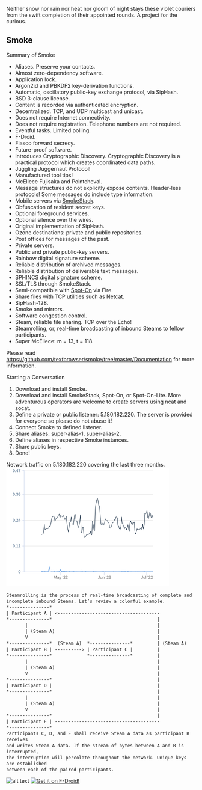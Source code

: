 Neither snow nor rain nor heat nor gloom of night stays these violet
couriers from the swift completion of their appointed rounds. A project
for the curious.

Smoke
-----

Summary of Smoke

<ul>
<li>Aliases. Preserve your contacts.</li>
<li>Almost zero-dependency software.</li>
<li>Application lock.</li>
<li>Argon2id and PBKDF2 key-derivation functions.</li>
<li>Automatic, oscillatory public-key exchange protocol, via SipHash.</li>
<li>BSD 3-clause license.</li>
<li>Content is recorded via authenticated encryption.</li>
<li>Decentralized. TCP, and UDP multicast and unicast.</li>
<li>Does not require Internet connectivity.</li>
<li>Does not require registration. Telephone numbers are not required.</li>
<li>Eventful tasks. Limited polling.</li>
<li>F-Droid.</li>
<li>Fiasco forward secrecy.</li>
<li>Future-proof software.</li>
<li>Introduces Cryptographic Discovery. Cryptographic Discovery is a practical protocol which creates coordinated data paths.</li>
<li>Juggling Juggernaut Protocol!</li>
<li>Manufactured tool tips!</li>
<li>McEliece Fujisaka and Pointcheval.</li>
<li>Message structures do not explicitly expose contents. Header-less protocols! Some messages do include type information.</li>
<li>Mobile servers via <a href="https://github.com/textbrowser/smokestack">SmokeStack</a>.</li>
<li>Obfuscation of resident secret keys.</li>
<li>Optional foreground services.</li>
<li>Optional silence over the wires.</li>
<li>Original implementation of SipHash.</li>
<li>Ozone destinations: private and public repositories.</li>
<li>Post offices for messages of the past.</li>
<li>Private servers.</li>
<li>Public and private public-key servers.</li>
<li>Rainbow digital signature scheme.</li>
<li>Reliable distribution of archived messages.</li>
<li>Reliable distribution of deliverable text messages.</li>
<li>SPHINCS digital signature scheme.</li>
<li>SSL/TLS through SmokeStack.</li>
<li>Semi-compatible with <a href="https://github.com/textbrowser/spot-on">Spot-On</a> via Fire.</li>
<li>Share files with TCP utilities such as Netcat.</li>
<li>SipHash-128.</li>
<li>Smoke and mirrors.</li>
<li>Software congestion control.</li>
<li>Steam, reliable file sharing. TCP over the Echo!</li>
<li>Steamrolling, or, real-time broadcasting of inbound Steams to fellow participants.</li>
<li>Super McEliece: m = 13, t = 118.</li>
</ul>

Please read https://github.com/textbrowser/smoke/tree/master/Documentation for more information.

Starting a Conversation

<ol>
<li>Download and install Smoke.</li>
<li>Download and install SmokeStack, Spot-On, or Spot-On-Lite. More adventurous operators are welcome to create servers using ncat and socat.</li>
<li>Define a private or public listener: 5.180.182.220. The server is provided for everyone so please do not abuse it!</li>
<li>Connect Smoke to defined listener.</li>
<li>Share aliases: super-alias-1, super-alias-2.</li>
<li>Define aliases in respective Smoke instances.</li>
<li>Share public keys.</li>
<li>Done!</li>
</ol>

Network traffic on 5.180.182.220 covering the last three months.
![alt text](https://github.com/textbrowser/smoke/blob/master/Images/traffic-1.png)

```
Steamrolling is the process of real-time broadcasting of complete and
incomplete inbound Steams. Let’s review a colorful example.
*---------------*
| Participant A | <--------------------------------------
*---------------*                                       |
       |                                                |
       | (Steam A)                                      |
       V                                                |
*---------------*  (Steam A)  *---------------*         | (Steam A)
| Participant B | ----------> | Participant C |         |
*---------------*             *---------------*         |
       |                                                |
       | (Steam A)                                      |
       V                                                |
*---------------*                                       |
| Participant D |                                       |
*---------------*                                       |
       |                                                |
       | (Steam A)                                      |
       V                                                |
*---------------*                                       |
| Participant E | ---------------------------------------
*---------------*
Participants C, D, and E shall receive Steam A data as participant B receives
and writes Steam A data. If the stream of bytes between A and B is interrupted,
the interruption will percolate throughout the network. Unique keys are established
between each of the paired participants.
```

![alt text](https://github.com/textbrowser/smoke/blob/master/Images/smoke_7.png)
[<img src="https://fdroid.gitlab.io/artwork/badge/get-it-on.png"
     alt="Get it on F-Droid!"
     height="80">](https://f-droid.org/packages/org.purple.smoke/)
